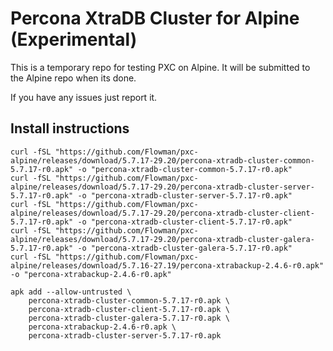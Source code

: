 # Percona XtraDB Cluster for Alpine (Experimental)

This is a temporary repo for testing PXC on Alpine. It will be submitted to the Alpine repo when its done.

If you have any issues just report it.

## Install instructions

```
curl -fSL "https://github.com/Flowman/pxc-alpine/releases/download/5.7.17-29.20/percona-xtradb-cluster-common-5.7.17-r0.apk" -o "percona-xtradb-cluster-common-5.7.17-r0.apk"
curl -fSL "https://github.com/Flowman/pxc-alpine/releases/download/5.7.17-29.20/percona-xtradb-cluster-server-5.7.17-r0.apk" -o "percona-xtradb-cluster-server-5.7.17-r0.apk"
curl -fSL "https://github.com/Flowman/pxc-alpine/releases/download/5.7.17-29.20/percona-xtradb-cluster-client-5.7.17-r0.apk" -o "percona-xtradb-cluster-client-5.7.17-r0.apk"
curl -fSL "https://github.com/Flowman/pxc-alpine/releases/download/5.7.17-29.20/percona-xtradb-cluster-galera-5.7.17-r0.apk" -o "percona-xtradb-cluster-galera-5.7.17-r0.apk"
curl -fSL "https://github.com/Flowman/pxc-alpine/releases/download/5.7.16-27.19/percona-xtrabackup-2.4.6-r0.apk" -o "percona-xtrabackup-2.4.6-r0.apk"

apk add --allow-untrusted \
    percona-xtradb-cluster-common-5.7.17-r0.apk \
    percona-xtradb-cluster-client-5.7.17-r0.apk \
    percona-xtradb-cluster-galera-5.7.17-r0.apk \
    percona-xtrabackup-2.4.6-r0.apk \
    percona-xtradb-cluster-server-5.7.17-r0.apk
```